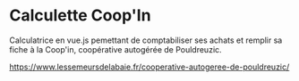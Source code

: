 # Calculette Coop'In

Calculatrice en vue.js pemettant de comptabiliser ses achats et remplir sa
fiche à la Coop'in, coopérative autogérée de Pouldreuzic.

https://www.lessemeursdelabaie.fr/cooperative-autogeree-de-pouldreuzic/
